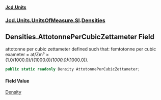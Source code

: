 #### [Jcd.Units](index.md 'index')
### [Jcd.Units.UnitsOfMeasure.SI](Jcd.Units.UnitsOfMeasure.SI.md 'Jcd.Units.UnitsOfMeasure.SI').[Densities](Densities.md 'Jcd.Units.UnitsOfMeasure.SI.Densities')

## Densities.AttotonnePerCubicZettameter Field

attotonne per cubic zettameter defined such that: femtotonne per cubic exameter = at/Zm³ ×  
(1.0/1000.0)/((1000.0)*(1000.0)*(1000.0)).

```csharp
public static readonly Density AttotonnePerCubicZettameter;
```

#### Field Value
[Density](Density.md 'Jcd.Units.UnitTypes.Density')